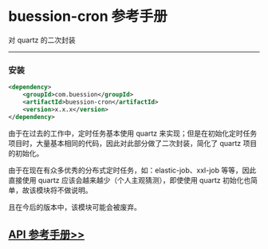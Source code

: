 # buession-cron 参考手册


对 quartz 的二次封装


---


### **安装**

```xml
<dependency>
    <groupId>com.buession</groupId>
    <artifactId>buession-cron</artifactId>
    <version>x.x.x</version>
</dependency>
```

由于在过去的工作中，定时任务基本使用 quartz 来实现；但是在初始化定时任务项目时，大量基本相同的代码，因此对此部分做了二次封装，简化了 quartz 项目的初始化。

由于在现在有众多优秀的分布式定时任务，如：elastic-job、xxl-job 等等，因此直接使用 quartz 应该会越来越少（个人主观猜测），即使使用 quartz 初始化也简单，故该模块将不做说明。

且在今后的版本中，该模块可能会被废弃。


## [API 参考手册>>](/manual/2.0/docs/buession-cron/)